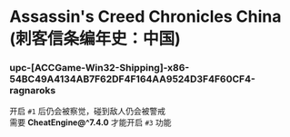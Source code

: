 # Assassin's Creed Chronicles China (刺客信条编年史：中国)

### upc-[ACCGame-Win32-Shipping]-x86-54BC49A4134AB7F62DF4F164AA9524D3F4F60CF4-ragnaroks
开启 `#1` 后仍会被察觉，碰到敌人仍会被警戒  
需要 **CheatEngine@^7.4.0** 才能开启 `#3` 功能  